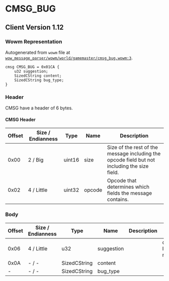 # CMSG_BUG

## Client Version 1.12

### Wowm Representation

Autogenerated from `wowm` file at [`wow_message_parser/wowm/world/gamemaster/cmsg_bug.wowm:3`](https://github.com/gtker/wow_messages/tree/main/wow_message_parser/wowm/world/gamemaster/cmsg_bug.wowm#L3).
```rust,ignore
cmsg CMSG_BUG = 0x01CA {
    u32 suggestion;
    SizedCString content;
    SizedCString bug_type;
}
```
### Header

CMSG have a header of 6 bytes.

#### CMSG Header

| Offset | Size / Endianness | Type   | Name   | Description |
| ------ | ----------------- | ------ | ------ | ----------- |
| 0x00   | 2 / Big           | uint16 | size   | Size of the rest of the message including the opcode field but not including the size field.|
| 0x02   | 4 / Little        | uint32 | opcode | Opcode that determines which fields the message contains.|

### Body

| Offset | Size / Endianness | Type | Name | Description | Comment |
| ------ | ----------------- | ---- | ---- | ----------- | ------- |
| 0x06 | 4 / Little | u32 | suggestion |  | cmangos/vmangos/mangoszero: If 0 received bug report, else received suggestion |
| 0x0A | - / - | SizedCString | content |  |  |
| - | - / - | SizedCString | bug_type |  |  |

